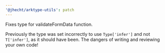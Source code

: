```yaml
---
'@jhecht/arktype-utils': patch
---
```


Fixes type for validateFormData function.

Previously the type was set incorrectly to use `Type['infer']` and not 
`T['infer']`, as it should have been. The dangers of writing and reviewing your own code!